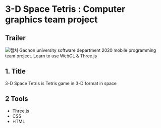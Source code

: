 3-D Space Tetris : Computer graphics team project
===
## Trailer
![캡처](https://user-images.githubusercontent.com/65494409/117143060-5e8ab300-adeb-11eb-93c6-b09e12429951.PNG)
Gachon university software department 2020 mobile programming team project.
Learn to use WebGL & Three.js

## 1. Title
3-D Space Tetris is Tetris game in 3-D format in space

## 2 Tools
* Three.js
* CSS
* HTML
